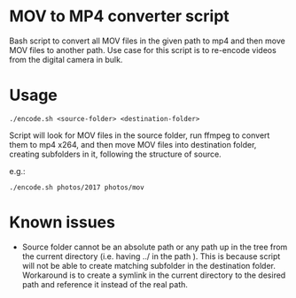 # MOV to MP4 converter script
Bash script to convert all MOV files in the given path to mp4 and then move MOV files to another path. Use case for this script is to re-encode videos from the digital camera in bulk.

# Usage

`./encode.sh <source-folder> <destination-folder>`

Script will look for MOV files in the source folder, run ffmpeg to convert them to mp4 x264, and then move MOV files into destination folder, creating subfolders in it, following the structure of source.

e.g.:

`./encode.sh photos/2017 photos/mov`

# Known issues

* Source folder cannot be an absolute path or any path up in the tree from the current directory (i.e. having ../ in the path ). This is because script will not be able to create matching subfolder in the destination folder.
Workaround is to create a symlink in the current directory to the desired path and reference it instead of the real path.
